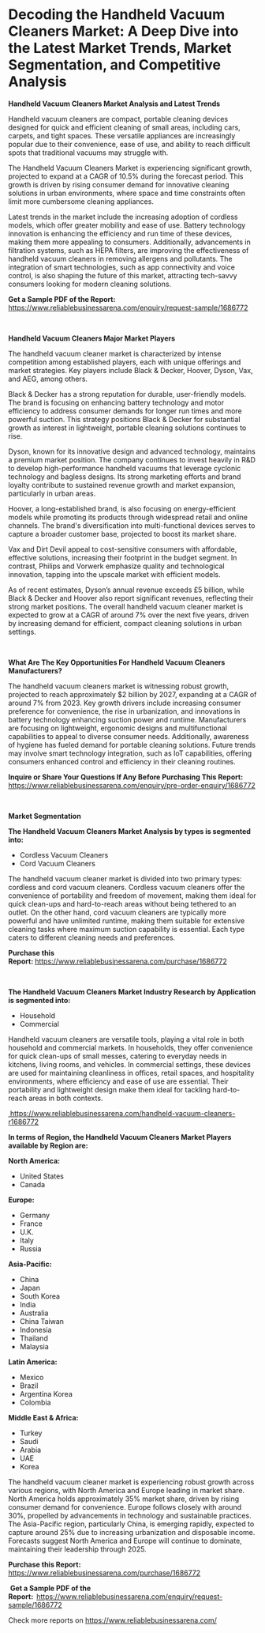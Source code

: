 <p><h1>Decoding the Handheld Vacuum Cleaners Market: A Deep Dive into the Latest Market Trends, Market Segmentation, and Competitive Analysis</h1></p><p><strong>Handheld Vacuum Cleaners Market Analysis and Latest Trends</strong></p>
<p><p>Handheld vacuum cleaners are compact, portable cleaning devices designed for quick and efficient cleaning of small areas, including cars, carpets, and tight spaces. These versatile appliances are increasingly popular due to their convenience, ease of use, and ability to reach difficult spots that traditional vacuums may struggle with. </p><p>The Handheld Vacuum Cleaners Market is experiencing significant growth, projected to expand at a CAGR of 10.5% during the forecast period. This growth is driven by rising consumer demand for innovative cleaning solutions in urban environments, where space and time constraints often limit more cumbersome cleaning appliances. </p><p>Latest trends in the market include the increasing adoption of cordless models, which offer greater mobility and ease of use. Battery technology innovation is enhancing the efficiency and run time of these devices, making them more appealing to consumers. Additionally, advancements in filtration systems, such as HEPA filters, are improving the effectiveness of handheld vacuum cleaners in removing allergens and pollutants. The integration of smart technologies, such as app connectivity and voice control, is also shaping the future of this market, attracting tech-savvy consumers looking for modern cleaning solutions.</p></p>
<p><strong>Get a Sample PDF of the Report:&nbsp;</strong> <a href="https://www.reliablebusinessarena.com/enquiry/request-sample/1686772?utm_campaign=1841&utm_medium=2&utm_source=Github&utm_content=ia&utm_term=31122024&utm_id=handheld-vacuum-cleaners">https://www.reliablebusinessarena.com/enquiry/request-sample/1686772</a></p>
<p>&nbsp;</p>
<p><strong>Handheld Vacuum Cleaners Major Market Players</strong></p>
<p><p>The handheld vacuum cleaner market is characterized by intense competition among established players, each with unique offerings and market strategies. Key players include Black & Decker, Hoover, Dyson, Vax, and AEG, among others. </p><p>Black & Decker has a strong reputation for durable, user-friendly models. The brand is focusing on enhancing battery technology and motor efficiency to address consumer demands for longer run times and more powerful suction. This strategy positions Black & Decker for substantial growth as interest in lightweight, portable cleaning solutions continues to rise.</p><p>Dyson, known for its innovative design and advanced technology, maintains a premium market position. The company continues to invest heavily in R&D to develop high-performance handheld vacuums that leverage cyclonic technology and bagless designs. Its strong marketing efforts and brand loyalty contribute to sustained revenue growth and market expansion, particularly in urban areas.</p><p>Hoover, a long-established brand, is also focusing on energy-efficient models while promoting its products through widespread retail and online channels. The brand's diversification into multi-functional devices serves to capture a broader customer base, projected to boost its market share.</p><p>Vax and Dirt Devil appeal to cost-sensitive consumers with affordable, effective solutions, increasing their footprint in the budget segment. In contrast, Philips and Vorwerk emphasize quality and technological innovation, tapping into the upscale market with efficient models.</p><p>As of recent estimates, Dyson’s annual revenue exceeds £5 billion, while Black & Decker and Hoover also report significant revenues, reflecting their strong market positions. The overall handheld vacuum cleaner market is expected to grow at a CAGR of around 7% over the next five years, driven by increasing demand for efficient, compact cleaning solutions in urban settings.</p></p>
<p>&nbsp;</p>
<p><strong>What Are The Key Opportunities For Handheld Vacuum Cleaners Manufacturers?</strong></p>
<p><p>The handheld vacuum cleaners market is witnessing robust growth, projected to reach approximately $2 billion by 2027, expanding at a CAGR of around 7% from 2023. Key growth drivers include increasing consumer preference for convenience, the rise in urbanization, and innovations in battery technology enhancing suction power and runtime. Manufacturers are focusing on lightweight, ergonomic designs and multifunctional capabilities to appeal to diverse consumer needs. Additionally, awareness of hygiene has fueled demand for portable cleaning solutions. Future trends may involve smart technology integration, such as IoT capabilities, offering consumers enhanced control and efficiency in their cleaning routines.</p></p>
<p><strong>Inquire or Share Your Questions If Any Before Purchasing This Report:</strong> <a href="https://www.reliablebusinessarena.com/enquiry/pre-order-enquiry/1686772?utm_campaign=1841&utm_medium=2&utm_source=Github&utm_content=ia&utm_term=31122024&utm_id=handheld-vacuum-cleaners">https://www.reliablebusinessarena.com/enquiry/pre-order-enquiry/1686772</a></p>
<p>&nbsp;</p>
<p><strong>Market Segmentation</strong></p>
<p><strong>The Handheld Vacuum Cleaners Market Analysis by types is segmented into:</strong></p>
<p><ul><li>Cordless Vacuum Cleaners</li><li>Cord Vacuum Cleaners</li></ul></p>
<p><p>The handheld vacuum cleaner market is divided into two primary types: cordless and cord vacuum cleaners. Cordless vacuum cleaners offer the convenience of portability and freedom of movement, making them ideal for quick clean-ups and hard-to-reach areas without being tethered to an outlet. On the other hand, cord vacuum cleaners are typically more powerful and have unlimited runtime, making them suitable for extensive cleaning tasks where maximum suction capability is essential. Each type caters to different cleaning needs and preferences.</p></p>
<p><strong>Purchase this Report:&nbsp;</strong><a href="https://www.reliablebusinessarena.com/purchase/1686772?utm_campaign=1841&utm_medium=2&utm_source=Github&utm_content=ia&utm_term=31122024&utm_id=handheld-vacuum-cleaners">https://www.reliablebusinessarena.com/purchase/1686772</a></p>
<p>&nbsp;</p>
<p><strong>The Handheld Vacuum Cleaners Market Industry Research by Application is segmented into:</strong></p>
<p><ul><li>Household</li><li>Commercial</li></ul></p>
<p><p>Handheld vacuum cleaners are versatile tools, playing a vital role in both household and commercial markets. In households, they offer convenience for quick clean-ups of small messes, catering to everyday needs in kitchens, living rooms, and vehicles. In commercial settings, these devices are used for maintaining cleanliness in offices, retail spaces, and hospitality environments, where efficiency and ease of use are essential. Their portability and lightweight design make them ideal for tackling hard-to-reach areas in both contexts.</p></p>
<p><a href="https://www.reliablebusinessarena.com/handheld-vacuum-cleaners-r1686772?utm_campaign=1841&utm_medium=2&utm_source=Github&utm_content=ia&utm_term=31122024&utm_id=handheld-vacuum-cleaners">&nbsp;https://www.reliablebusinessarena.com/handheld-vacuum-cleaners-r1686772</a></p>
<p><strong>In terms of Region, the Handheld Vacuum Cleaners Market Players available by Region are:</strong></p>
<p>
    <p> <strong> North America: </strong>
        <ul>
            <li>United States</li>
            <li>Canada</li>
        </ul>
        </p> 
    <p> <strong> Europe: </strong>
        <ul>
            <li>Germany</li>
            <li>France</li>
            <li>U.K.</li>
            <li>Italy</li>
            <li>Russia</li>
        </ul>
        </p> 
    <p> <strong> Asia-Pacific: </strong>
        <ul>
            <li>China</li>
            <li>Japan</li>
            <li>South Korea</li>
            <li>India</li>
            <li>Australia</li>
            <li>China Taiwan</li>
            <li>Indonesia</li>
            <li>Thailand</li>
            <li>Malaysia</li>
        </ul>
        </p> 
    <p> <strong> Latin America: </strong>
        <ul>
            <li>Mexico</li>
            <li>Brazil</li>
            <li>Argentina Korea</li>
            <li>Colombia</li>
        </ul>
        </p> 
    <p> <strong> Middle East & Africa: </strong>
        <ul>
            <li>Turkey</li>
            <li>Saudi</li>
            <li>Arabia</li>
            <li>UAE</li>
            <li>Korea</li>
        </ul>
    </p>
    </p>
<p><p>The handheld vacuum cleaner market is experiencing robust growth across various regions, with North America and Europe leading in market share. North America holds approximately 35% market share, driven by rising consumer demand for convenience. Europe follows closely with around 30%, propelled by advancements in technology and sustainable practices. The Asia-Pacific region, particularly China, is emerging rapidly, expected to capture around 25% due to increasing urbanization and disposable income. Forecasts suggest North America and Europe will continue to dominate, maintaining their leadership through 2025.</p></p>
<p><strong>Purchase this Report: </strong><a href="https://www.reliablebusinessarena.com/purchase/1686772?utm_campaign=1841&utm_medium=2&utm_source=Github&utm_content=ia&utm_term=31122024&utm_id=handheld-vacuum-cleaners">https://www.reliablebusinessarena.com/purchase/1686772</a></p>
<p>&nbsp;<strong>Get a Sample PDF of the Report:&nbsp;&nbsp;</strong><a href="https://www.reliablebusinessarena.com/enquiry/request-sample/1686772?utm_campaign=1841&utm_medium=2&utm_source=Github&utm_content=ia&utm_term=31122024&utm_id=handheld-vacuum-cleaners">https://www.reliablebusinessarena.com/enquiry/request-sample/1686772</a></p>
<p><strong></strong></p>
<p>Check more reports on <a href="https://www.reliablebusinessarena.com/?utm_campaign=1841&utm_medium=2&utm_source=Github&utm_content=ia&utm_term=31122024&utm_id=handheld-vacuum-cleaners">https://www.reliablebusinessarena.com/</a></p>